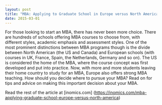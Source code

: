 ```yaml
---
layout: post
title: "MBA: Applying to Graduate School in Europe versus North America"
date: 2015-03-01
---
```

For those looking to start an MBA, there has never been more choice. There are hundreds of schools offering MBA courses to choose from, with different styles, academic emphasis and assessment styles. One of the most prominent distinctions between MBA programs though is the divide between North American (the US and Canada) and European schools (with courses in UK, France, Spain, the Netherlands, Germany and so on). The US is considered the home of the MBA, where the course concept was first developed and put into practice. Now, with more and more students leaving their home country to study for an MBA, Europe also offers strong MBA teaching. How should you decide where to pursue your MBA? Read on for tips and advice on making this important decision about your MBA.

Read the rest of the article at [inomics.com] (https://inomics.com/mba-applying-graduate-school-europe-versus-north-america)
